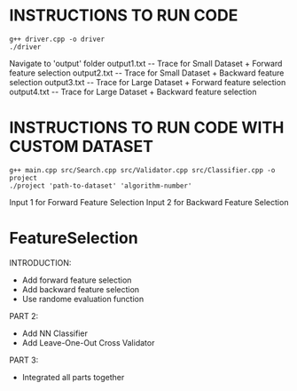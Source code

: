 # INSTRUCTIONS TO RUN CODE
```
g++ driver.cpp -o driver
./driver
```
Navigate to 'output' folder
output1.txt -- Trace for Small Dataset + Forward feature selection
output2.txt -- Trace for Small Dataset + Backward feature selection
output3.txt -- Trace for Large Dataset + Forward feature selection
output4.txt -- Trace for Large Dataset + Backward feature selection

# INSTRUCTIONS TO RUN CODE WITH CUSTOM DATASET
```
g++ main.cpp src/Search.cpp src/Validator.cpp src/Classifier.cpp -o project
./project 'path-to-dataset' 'algorithm-number'
```
Input 1 for Forward Feature Selection
Input 2 for Backward Feature Selection

# FeatureSelection

INTRODUCTION:
- Add forward feature selection
- Add backward feature selection
- Use randome evaluation function

PART 2:
- Add NN Classifier
- Add Leave-One-Out Cross Validator

PART 3:
- Integrated all parts together


